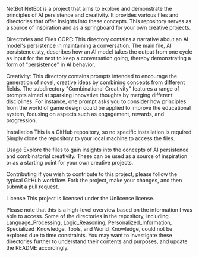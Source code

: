 
NetBot
NetBot is a project that aims to explore and demonstrate the principles of AI persistence and creativity. It provides various files and directories that offer insights into these concepts. This repository serves as a source of inspiration and as a springboard for your own creative projects.

Directories and Files
CORE: This directory contains a narrative about an AI model's persistence in maintaining a conversation. The main file, AI persistence.sty, describes how an AI model takes the output from one cycle as input for the next to keep a conversation going, thereby demonstrating a form of "persistence" in AI behavior.

Creativity: This directory contains prompts intended to encourage the generation of novel, creative ideas by combining concepts from different fields. The subdirectory "Combinational Creativity" features a range of prompts aimed at sparking innovative thoughts by merging different disciplines. For instance, one prompt asks you to consider how principles from the world of game design could be applied to improve the educational system, focusing on aspects such as engagement, rewards, and progression.

Installation
This is a GitHub repository, so no specific installation is required. Simply clone the repository to your local machine to access the files.

Usage
Explore the files to gain insights into the concepts of AI persistence and combinatorial creativity. These can be used as a source of inspiration or as a starting point for your own creative projects.

Contributing
If you wish to contribute to this project, please follow the typical GitHub workflow. Fork the project, make your changes, and then submit a pull request.

License
This project is licensed under the Unlicense license.

Please note that this is a high-level overview based on the information I was able to access. Some of the directories in the repository, including Language_Processing, Logic_Reasoning, Personalized_Information, Specialized_Knowledge, Tools, and World_Knowledge, could not be explored due to time constraints. You may want to investigate these directories further to understand their contents and purposes, and update the README accordingly​.